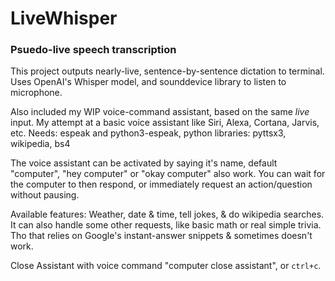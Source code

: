 # LiveWhisper

### Psuedo-live speech transcription
This project outputs nearly-live, sentence-by-sentence dictation to terminal.
Uses OpenAI's Whisper model, and sounddevice library to listen to microphone.

Also included my WIP voice-command assistant, based on the same *live* input.
My attempt at a basic voice assistant like Siri, Alexa, Cortana, Jarvis, etc.
Needs: espeak and python3-espeak, python libraries: pyttsx3, wikipedia, bs4

The voice assistant can be activated by saying it's name, default "computer",
"hey computer" or "okay computer" also work. You can wait for the computer to
then respond, or immediately request an action/question without pausing.

Available features: Weather, date & time, tell jokes, & do wikipedia searches.
It can also handle some other requests, like basic math or real simple trivia.
Tho that relies on Google's instant-answer snippets & sometimes doesn't work.

Close Assistant with voice command "computer close assistant", or `ctrl+c`.